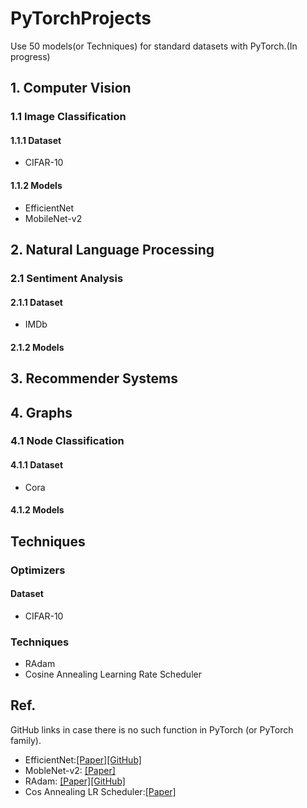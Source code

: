 # PyTorchProjects
Use 50 models(or Techniques) for standard datasets with PyTorch.(In progress)

## 1. Computer Vision
### 1.1 Image Classification
#### 1.1.1 Dataset

* CIFAR-10

#### 1.1.2 Models

* EfficientNet
* MobileNet-v2


## 2. Natural Language Processing
### 2.1 Sentiment Analysis
#### 2.1.1 Dataset

* IMDb

#### 2.1.2 Models


## 3. Recommender Systems

## 4. Graphs
### 4.1 Node Classification
#### 4.1.1 Dataset

* Cora

#### 4.1.2 Models


## Techniques
### Optimizers
#### Dataset

* CIFAR-10

### Techniques

* RAdam
* Cosine Annealing Learning Rate Scheduler

## Ref.
GitHub links in case there is no such function in PyTorch (or PyTorch family).

* EfficientNet:[[Paper]](https://arxiv.org/abs/1905.11946)[[GitHub]](https://github.com/lukemelas/EfficientNet-PyTorch)
* MobleNet-v2:
 [[Paper]](https://arxiv.org/abs/1801.04381)
* RAdam: [[Paper]](https://arxiv.org/abs/1908.03265)[[GitHub]](https://github.com/LiyuanLucasLiu/RAdam)
* Cos Annealing LR Scheduler:[[Paper]](https://arxiv.org/abs/1608.03983)
